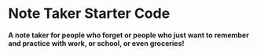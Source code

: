 # Note Taker Starter Code

**A note taker for people who forget or people who just want to remember and practice with work, or school, or even groceries!**
